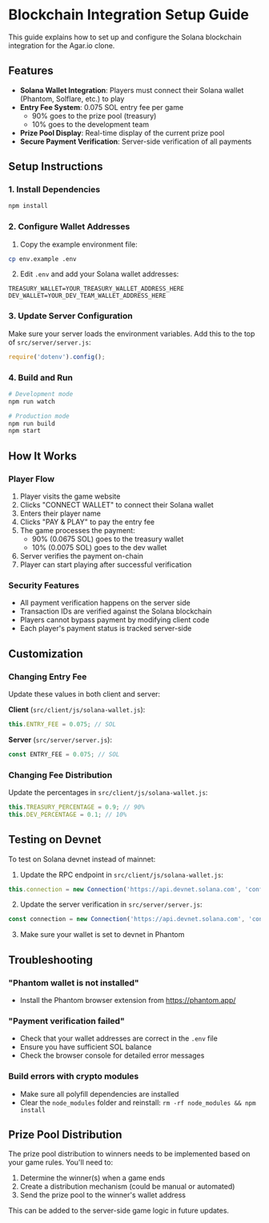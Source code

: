 # Blockchain Integration Setup Guide

This guide explains how to set up and configure the Solana blockchain integration for the Agar.io clone.

## Features

- **Solana Wallet Integration**: Players must connect their Solana wallet (Phantom, Solflare, etc.) to play
- **Entry Fee System**: 0.075 SOL entry fee per game
  - 90% goes to the prize pool (treasury)
  - 10% goes to the development team
- **Prize Pool Display**: Real-time display of the current prize pool
- **Secure Payment Verification**: Server-side verification of all payments

## Setup Instructions

### 1. Install Dependencies

```bash
npm install
```

### 2. Configure Wallet Addresses

1. Copy the example environment file:
```bash
cp env.example .env
```

2. Edit `.env` and add your Solana wallet addresses:
```
TREASURY_WALLET=YOUR_TREASURY_WALLET_ADDRESS_HERE
DEV_WALLET=YOUR_DEV_TEAM_WALLET_ADDRESS_HERE
```

### 3. Update Server Configuration

Make sure your server loads the environment variables. Add this to the top of `src/server/server.js`:

```javascript
require('dotenv').config();
```

### 4. Build and Run

```bash
# Development mode
npm run watch

# Production mode
npm run build
npm start
```

## How It Works

### Player Flow

1. Player visits the game website
2. Clicks "CONNECT WALLET" to connect their Solana wallet
3. Enters their player name
4. Clicks "PAY & PLAY" to pay the entry fee
5. The game processes the payment:
   - 90% (0.0675 SOL) goes to the treasury wallet
   - 10% (0.0075 SOL) goes to the dev wallet
6. Server verifies the payment on-chain
7. Player can start playing after successful verification

### Security Features

- All payment verification happens on the server side
- Transaction IDs are verified against the Solana blockchain
- Players cannot bypass payment by modifying client code
- Each player's payment status is tracked server-side

## Customization

### Changing Entry Fee

Update these values in both client and server:

**Client** (`src/client/js/solana-wallet.js`):
```javascript
this.ENTRY_FEE = 0.075; // SOL
```

**Server** (`src/server/server.js`):
```javascript
const ENTRY_FEE = 0.075; // SOL
```

### Changing Fee Distribution

Update the percentages in `src/client/js/solana-wallet.js`:
```javascript
this.TREASURY_PERCENTAGE = 0.9; // 90%
this.DEV_PERCENTAGE = 0.1; // 10%
```

## Testing on Devnet

To test on Solana devnet instead of mainnet:

1. Update the RPC endpoint in `src/client/js/solana-wallet.js`:
```javascript
this.connection = new Connection('https://api.devnet.solana.com', 'confirmed');
```

2. Update the server verification in `src/server/server.js`:
```javascript
const connection = new Connection('https://api.devnet.solana.com', 'confirmed');
```

3. Make sure your wallet is set to devnet in Phantom

## Troubleshooting

### "Phantom wallet is not installed"
- Install the Phantom browser extension from https://phantom.app/

### "Payment verification failed"
- Check that your wallet addresses are correct in the `.env` file
- Ensure you have sufficient SOL balance
- Check the browser console for detailed error messages

### Build errors with crypto modules
- Make sure all polyfill dependencies are installed
- Clear the `node_modules` folder and reinstall: `rm -rf node_modules && npm install`

## Prize Pool Distribution

The prize pool distribution to winners needs to be implemented based on your game rules. You'll need to:

1. Determine the winner(s) when a game ends
2. Create a distribution mechanism (could be manual or automated)
3. Send the prize pool to the winner's wallet address

This can be added to the server-side game logic in future updates. 
